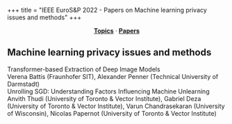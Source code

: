 +++
title = "IEEE EuroS&P 2022 - Papers on Machine learning privacy issues and methods"
+++
<center><a href="../topics"><b>Topics</b></a> &middot; <a href="../papers"><b>Papers</b></a></center>
<p>
<h2>Machine learning privacy issues and methods</h2><div class="bpaper"><span class="ptitle">Transformer-based Extraction of Deep Image Models</span></br><div class="pblock"><span class="author">Verena&nbsp;Battis</span> <span class="institution">(Fraunhofer SIT)</span>, <span class="author">Alexander&nbsp;Penner</span> <span class="institution">(Technical University of Darmstadt)</span><br><div class="pextra"></div></div></div><div class="bpaper"><span class="ptitle">Unrolling SGD: Understanding Factors Influencing Machine Unlearning</span></br><div class="pblock"><span class="author">Anvith&nbsp;Thudi</span> <span class="institution">(University of Toronto & Vector Institute)</span>, <span class="author">Gabriel&nbsp;Deza</span> <span class="institution">(University of Toronto & Vector Institute)</span>, <span class="author">Varun&nbsp;Chandrasekaran</span> <span class="institution">(University of Wisconsin)</span>, <span class="author">Nicolas&nbsp;Papernot</span> <span class="institution">(University of Toronto & Vector Institute)</span><br><div class="pextra"></div></div></div>